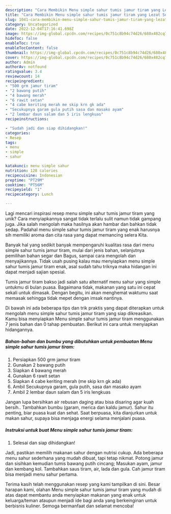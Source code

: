 ```yaml
---
description: "Cara Membikin Menu simple sahur tumis jamur tiram yang Lezat Sekali"
title: "Cara Membikin Menu simple sahur tumis jamur tiram yang Lezat Sekali"
slug: 1041-cara-membikin-menu-simple-sahur-tumis-jamur-tiram-yang-lezat-sekali
category: Uncategorized
date: 2022-12-04T17:16:41.698Z
image: https://img-global.cpcdn.com/recipes/0c751c8b94c74d26/680x482cq70/menu-simple-sahur-tumis-jamur-tiram-foto-resep-utama.jpg
hideToc: false
enableToc: true
enableTocContent: false
thumbnail: https://img-global.cpcdn.com/recipes/0c751c8b94c74d26/680x482cq70/menu-simple-sahur-tumis-jamur-tiram-foto-resep-utama.jpg
cover: https://img-global.cpcdn.com/recipes/0c751c8b94c74d26/680x482cq70/menu-simple-sahur-tumis-jamur-tiram-foto-resep-utama.jpg
author: Admin
authorAv: notfound
ratingvalue: 3.4
reviewcount: 14
recipeingredient:
- "500 grm jamur tiram"
- "2 bawang putih"
- "4 bawang merah"
- "6 rawit setan"
- "4 cabe keriting merah me skip krn gk ada"
- "Secukupnya garam gula putih sasa dan masako ayam"
- "2 lembar daun salam dan 5 iris lengkuas"
recipeinstructions:

- "Sudah jadi dan siap dihidangkan!"
categories:
- Resep
tags:
- menu
- simple
- sahur

katakunci: menu simple sahur 
nutrition: 128 calories
recipecuisine: Indonesian
preptime: "PT29M"
cooktime: "PT56M"
recipeyield: "1"
recipecategory: Lunch

---
```





Lagi mencari inspirasi resep menu simple sahur tumis jamur tiram yang unik? Cara menyiapkannya sangat tidak terlalu sulit namun tidak gampang juga. Jika salah mengolah maka hasilnya akan hambar dan bahkan tidak sedap. Padahal menu simple sahur tumis jamur tiram yang enak harusnya sih memiliki aroma dan cita rasa yang dapat memancing selera Kita.





Banyak hal yang sedikit banyak mempengaruhi kualitas rasa dari menu simple sahur tumis jamur tiram, mulai dari jenis bahan, selanjutnya pemilihan bahan segar dan Bagus, sampai cara mengolah dan menyajikannya. Tidak usah pusing kalau mau menyiapkan menu simple sahur tumis jamur tiram enak,      asal sudah tahu triknya maka hidangan ini dapat menjadi sajian spesial.














Tumis jamur tiram bakso jadi salah satu alternatif menu sahur yang simple untukmu di bulan puasa. Bagaimana tidak, makanan yang satu ini cepat sekali untuk dimasak. Dengan begitu, ini akan menghemat waktumu saat memasak sehingga tidak mepet dengan imsak nantinya.






Di bawah ini ada beberapa tips dan trik praktis yang dapat diterapkan untuk mengolah menu simple sahur tumis jamur tiram yang siap dikreasikan. Kamu bisa menyiapkan Menu simple sahur tumis jamur tiram menggunakan 7 jenis bahan dan 0 tahap pembuatan. Berikut ini cara untuk menyiapkan hidangannya.

<!--inarticleads1-->

##### Bahan-bahan dan bumbu yang dibutuhkan untuk pembuatan Menu simple sahur tumis jamur tiram:

1. Persiapkan 500 grm jamur tiram
1. Gunakan 2 bawang putih
1. Siapkan 4 bawang merah
1. Gunakan 6 rawit setan
1. Siapkan 4 cabe keriting merah (me skip krn gk ada)
1. Ambil Secukupnya garam, gula putih, sasa dan masako ayam
1. Ambil 2 lembar daun salam dan 5 iris lengkuas


Jangan lupa bersihkan air rebusan daging atau bisa disaring agar kuah bersih.. Tambahkan bumbu (garam, merica dan kaldu jamur). Sahur itu penting, biar puasa kuat dan sehat. Saat berpuasa, kita dianjurkan untuk makan sahur, supaya bisa menjaga energi selama menjalani puasa. 

<!--inarticleads2-->

##### Instruksi untuk buat Menu simple sahur tumis jamur tiram:


1. Selesai dan siap dihidangkan!

Jadi, pastikan memilih makanan sahur dengan nutrisi cukup. Ada beberapa menu sahur sederhana yang mudah dibuat, tapi tetap nikmat. Potong jamur dan sisihkan kemudian tumis bawang putih cincang; Masukan ayam, jamur dan kembang kol. Tambahkan saus tiram, air, lada dan gula. Cah jamur tiram bisa menjadi menu sahur pertama. 

Terima kasih telah menggunakan resep yang kami tampilkan di sini. Besar harapan kami, olahan Menu simple sahur tumis jamur tiram yang mudah di atas dapat membantu anda menyiapkan makanan yang enak untuk keluarga/teman ataupun menjadi ide bagi anda yang berkeinginan untuk berbisnis kuliner. Semoga bermanfaat dan selamat mencoba!
